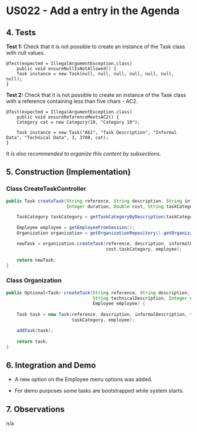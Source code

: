 # US022 - Add a entry in the Agenda

## 4. Tests 

**Test 1:** Check that it is not possible to create an instance of the Task class with null values. 

	@Test(expected = IllegalArgumentException.class)
		public void ensureNullIsNotAllowed() {
		Task instance = new Task(null, null, null, null, null, null, null);
	}
	

**Test 2:** Check that it is not possible to create an instance of the Task class with a reference containing less than five chars - AC2. 

	@Test(expected = IllegalArgumentException.class)
		public void ensureReferenceMeetsAC2() {
		Category cat = new Category(10, "Category 10");
		
		Task instance = new Task("Ab1", "Task Description", "Informal Data", "Technical Data", 3, 3780, cat);
	}

_It is also recommended to organize this content by subsections._ 


## 5. Construction (Implementation)

### Class CreateTaskController 

```java
public Task createTask(String reference, String description, String informalDescription, String technicalDescription,
                       Integer duration, Double cost, String taskCategoryDescription) {

	TaskCategory taskCategory = getTaskCategoryByDescription(taskCategoryDescription);

	Employee employee = getEmployeeFromSession();
	Organization organization = getOrganizationRepository().getOrganizationByEmployee(employee);

	newTask = organization.createTask(reference, description, informalDescription, technicalDescription, duration,
                                      cost,taskCategory, employee);
    
	return newTask;
}
```

### Class Organization

```java
public Optional<Task> createTask(String reference, String description, String informalDescription,
                                 String technicalDescription, Integer duration, Double cost, TaskCategory taskCategory,
                                 Employee employee) {
    
    Task task = new Task(reference, description, informalDescription, technicalDescription, duration, cost,
                         taskCategory, employee);

    addTask(task);
        
    return task;
}
```


## 6. Integration and Demo 

* A new option on the Employee menu options was added.

* For demo purposes some tasks are bootstrapped while system starts.


## 7. Observations

n/a